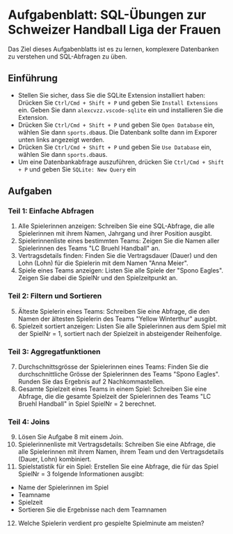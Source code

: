 # Aufgabenblatt: SQL-Übungen zur Schweizer Handball Liga der Frauen
Das Ziel dieses Aufgabenblatts ist es zu lernen, komplexere Datenbanken zu verstehen und SQL-Abfragen zu üben.

## Einführung
* Stellen Sie sicher, dass Sie die SQLite Extension installiert haben: Drücken Sie `Ctrl/Cmd + Shift + P` und geben Sie `Install Extensions` ein. Geben Sie dann `alexcvzz.vscode-sqlite` ein und installieren Sie die Extension.
* Drücken Sie `Ctrl/Cmd + Shift + P` und geben Sie `Open Database` ein, wählen Sie dann `sports.db`aus. Die Datenbank sollte dann im Exporer unten links angezeigt werden.
* Drücken Sie `Ctrl/Cmd + Shift + P` und geben Sie `Use Database` ein, wählen Sie dann `sports.db`aus. 
* Um eine Datenbankabfrage auszuführen, drücken Sie `Ctrl/Cmd + Shift + P` und geben Sie `SQLite: New Query` ein

## Aufgaben
### Teil 1: Einfache Abfragen
1. Alle Spielerinnen anzeigen: Schreiben Sie eine SQL-Abfrage, die alle Spielerinnen mit ihrem Namen, Jahrgang und ihrer Position ausgibt.
2. Spielerinnenliste eines bestimmten Teams: Zeigen Sie die Namen aller Spielerinnen des Teams "LC Bruehl Handball" an.
3. Vertragsdetails finden: Finden Sie die Vertragsdauer (Dauer) und den Lohn (Lohn) für die Spielerin mit dem Namen "Anna Meier".
4. Spiele eines Teams anzeigen: Listen Sie alle Spiele der "Spono Eagles". Zeigen Sie dabei die SpielNr und den Spielzeitpunkt an.

### Teil 2: Filtern und Sortieren
5. Älteste Spielerin eines Teams: Schreiben Sie eine Abfrage, die den Namen der ältesten Spielerin des Teams "Yellow Winterthur" ausgibt.
6. Spielzeit sortiert anzeigen: Listen Sie alle Spielerinnen aus dem Spiel mit der SpielNr = 1, sortiert nach der Spielzeit in absteigender Reihenfolge.

### Teil 3: Aggregatfunktionen
7. Durchschnittsgrösse der Spielerinnen eines Teams: Finden Sie die durchschnittliche Grösse der Spielerinnen des Teams "Spono Eagles". Runden Sie das Ergebnis auf 2 Nachkommastellen.
8. Gesamte Spielzeit eines Teams in einem Spiel: Schreiben Sie eine Abfrage, die die gesamte Spielzeit der Spielerinnen des Teams "LC Bruehl Handball" in Spiel SpielNr = 2 berechnet.

### Teil 4: Joins
9. Lösen Sie Aufgabe 8 mit einem Join.
10. Spielerinnenliste mit Vertragsdetails: Schreiben Sie eine Abfrage, die alle Spielerinnen mit ihrem Namen, ihrem Team und den Vertragsdetails (Dauer, Lohn) kombiniert.
11. Spielstatistik für ein Spiel: Erstellen Sie eine Abfrage, die für das Spiel SpielNr = 3 folgende Informationen ausgibt:

* Name der Spielerinnen im Spiel
* Teamname
* Spielzeit
* Sortieren Sie die Ergebnisse nach dem Teamnamen

12. Welche Spielerin verdient pro gespielte Spielminute am meisten?
